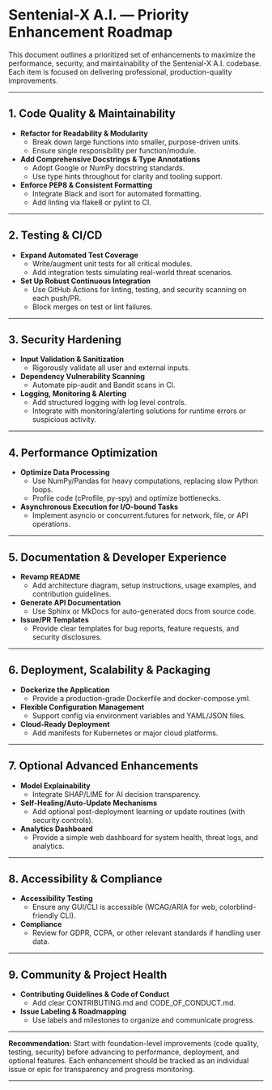 # Sentenial-X A.I. — Priority Enhancement Roadmap

This document outlines a prioritized set of enhancements to maximize the performance, security, and maintainability of the Sentenial-X A.I. codebase. Each item is focused on delivering professional, production-quality improvements.

---

## 1. Code Quality & Maintainability
- **Refactor for Readability & Modularity**
  - Break down large functions into smaller, purpose-driven units.
  - Ensure single responsibility per function/module.
- **Add Comprehensive Docstrings & Type Annotations**
  - Adopt Google or NumPy docstring standards.
  - Use type hints throughout for clarity and tooling support.
- **Enforce PEP8 & Consistent Formatting**
  - Integrate Black and isort for automated formatting.
  - Add linting via flake8 or pylint to CI.

---

## 2. Testing & CI/CD
- **Expand Automated Test Coverage**
  - Write/augment unit tests for all critical modules.
  - Add integration tests simulating real-world threat scenarios.
- **Set Up Robust Continuous Integration**
  - Use GitHub Actions for linting, testing, and security scanning on each push/PR.
  - Block merges on test or lint failures.

---

## 3. Security Hardening
- **Input Validation & Sanitization**
  - Rigorously validate all user and external inputs.
- **Dependency Vulnerability Scanning**
  - Automate pip-audit and Bandit scans in CI.
- **Logging, Monitoring & Alerting**
  - Add structured logging with log level controls.
  - Integrate with monitoring/alerting solutions for runtime errors or suspicious activity.

---

## 4. Performance Optimization
- **Optimize Data Processing**
  - Use NumPy/Pandas for heavy computations, replacing slow Python loops.
  - Profile code (cProfile, py-spy) and optimize bottlenecks.
- **Asynchronous Execution for I/O-bound Tasks**
  - Implement asyncio or concurrent.futures for network, file, or API operations.

---

## 5. Documentation & Developer Experience
- **Revamp README**
  - Add architecture diagram, setup instructions, usage examples, and contribution guidelines.
- **Generate API Documentation**
  - Use Sphinx or MkDocs for auto-generated docs from source code.
- **Issue/PR Templates**
  - Provide clear templates for bug reports, feature requests, and security disclosures.

---

## 6. Deployment, Scalability & Packaging
- **Dockerize the Application**
  - Provide a production-grade Dockerfile and docker-compose.yml.
- **Flexible Configuration Management**
  - Support config via environment variables and YAML/JSON files.
- **Cloud-Ready Deployment**
  - Add manifests for Kubernetes or major cloud platforms.

---

## 7. Optional Advanced Enhancements
- **Model Explainability**
  - Integrate SHAP/LIME for AI decision transparency.
- **Self-Healing/Auto-Update Mechanisms**
  - Add optional post-deployment learning or update routines (with security controls).
- **Analytics Dashboard**
  - Provide a simple web dashboard for system health, threat logs, and analytics.

---

## 8. Accessibility & Compliance
- **Accessibility Testing**
  - Ensure any GUI/CLI is accessible (WCAG/ARIA for web, colorblind-friendly CLI).
- **Compliance**
  - Review for GDPR, CCPA, or other relevant standards if handling user data.

---

## 9. Community & Project Health
- **Contributing Guidelines & Code of Conduct**
  - Add clear CONTRIBUTING.md and CODE_OF_CONDUCT.md.
- **Issue Labeling & Roadmapping**
  - Use labels and milestones to organize and communicate progress.

---

**Recommendation:** Start with foundation-level improvements (code quality, testing, security) before advancing to performance, deployment, and optional features. Each enhancement should be tracked as an individual issue or epic for transparency and progress monitoring.

---
